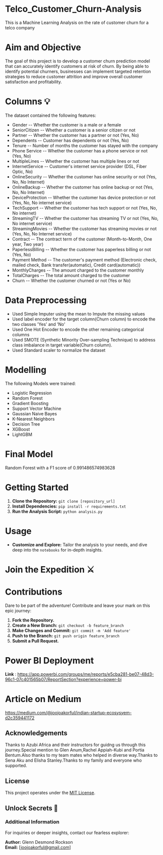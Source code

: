 # Telco_Customer_Churn-Analysis
This is a Machine Learning Analysis on the rate of customer churn for a telco company

# Aim and Objective
The goal of this project is to develop a customer churn prediction model that can accurately identify customers at risk of churn. By being able to identify potential churners, businesses can implement targeted retention strategies to reduce customer attrition and improve overall customer satisfaction and profitability.
 

# Columns 💡

The dataset contained the following features:
* Gender -- Whether the customer is a male or a female
* SeniorCitizen -- Whether a customer is a senior citizen or not
* Partner -- Whether the customer has a partner or not (Yes, No)
* Dependents -- Customer has dependents or not (Yes, No)
* Tenure -- Number of months the customer has stayed with the company
* Phone Service -- Whether the customer has a phone service or not (Yes, No)
* MultipleLines -- Whether the customer has multiple lines or not
* InternetService -- Customer's internet service provider (DSL, Fiber Optic, No)
* OnlineSecurity -- Whether the customer has online security or not (Yes, No, No Internet)
* OnlineBackup -- Whether the customer has online backup or not (Yes, No, No Internet)
* DeviceProtection -- Whether the customer has device protection or not (Yes, No, No internet service)
* TechSupport -- Whether the customer has tech support or not (Yes, No, No internet)
* StreamingTV -- Whether the customer has streaming TV or not (Yes, No, No internet service)
* StreamingMovies -- Whether the customer has streaming movies or not (Yes, No, No Internet service)
* Contract -- The contract term of the customer (Month-to-Month, One year, Two year)
* PaperlessBilling -- Whether the customer has paperless billing or not (Yes, No)
* Payment Method -- The customer's payment method (Electronic check, mailed check, Bank transfer(automatic), Credit card(automatic))
* MonthlyCharges -- The amount charged to the customer monthly
* TotalCharges -- The total amount charged to the customer
* Churn -- Whether the customer churned or not (Yes or No)

# Data Preprocessing
* Used Simple Imputer using the mean to Impute the missing values
* Used label encoder for the target column(Churn column) to encode the two classes 'Yes' and 'No'
* Used One Hot Encoder to encode the other remaining categorical columns
* Used SMOTE (Synthetic Minority Over-sampling Technique) to address class imbalance in target variable(Churn column).
* Used Standard scaler to normalize the dataset

# Modelling
 The following Models were trained:
* Logistic Regression
* Random Forest
* Gradient Boosting
* Support Vector Machine
* Gaussian Naive Bayes
* K-Nearest Neighbors
* Decision Tree
* XGBoost
* LightGBM

# Final Model
Random Forest with a F1 score of 0.991486574983628
 
# Getting Started

1. **Clone the Repository:** `git clone [repository_url]`
2. **Install Dependencies:** `pip install -r requirements.txt`
3. **Run the Analysis Script:** `python analysis.py`

# Usage

- **Customize and Explore:** Tailor the analysis to your needs, and dive deep into the `notebooks` for in-depth insights.

# Join the Expedition ⚔️

# Contributions

Dare to be part of the adventure! Contribute and leave your mark on this epic journey:

1. **Fork the Repository.**
2. **Create a New Branch:** `git checkout -b feature_branch`
3. **Make Changes and Commit:** `git commit -m 'Add feature'`
4. **Push to the Branch:** `git push origin feature_branch`
5. **Submit a Pull Request.**

# Power BI Deployment
**Link** : https://app.powerbi.com/groups/me/reports/e5cba281-be07-48d3-96c1-07c401565b07/ReportSection?experience=power-bi

# Article on Medium
https://medium.com/@joojoakorful/indian-startup-ecosysyem-d2c359441172


##  Acknowledgements
Thanks to Azubi Africa and their instructors for guidng us through this journey.Special mention to Glen Anum,Rachel Appiah-Kubi and Portia Bentum.Also thanks to my team mates who helped in diverse way.Thanks to Sena Aku and Elisha Stanley.Thanks to my family and everyone who supported.



## License
This project operates under the [MIT License](LICENSE.md).

## Unlock Secrets 🧐

### Additional Information

For inquiries or deeper insights, contact our fearless explorer:

**Author:** Glenn Desmond Rockson  
**Email:** [joojoakorful@gmail.com]


